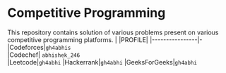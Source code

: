 # Competitive Programming
This repository contains solution of various problems present on various competitive programming platforms.
| |PROFILE|
|----------------|-
|Codeforces|`gh4abhis`          
|Codechef| `abhishek_246`        
|Leetcode|`gh4abhi`
|Hackerrank|`gh4abhi`
|GeeksForGeeks|`gh4abhi`
